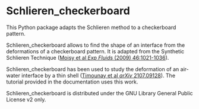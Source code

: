 # Schlieren_checkerboard

This Python package adapts the Schlieren method to a checkerboard pattern.

Schlieren_checkerboard allows to find the shape of an interface from the
deformations of a checkerboard pattern. It is adapted from the Synthetic 
Schlieren Technique ([Moisy et al *Exp Fluids* (2009) 46:1021-1036](https://doi.org/10.1007/s00348-008-0608-z)).

Schlieren_checkerboard has been used to study the deformation of an air-water 
interface by a thin shell ([Timounay et al *arXiv* 2107.09128](https://arxiv.org/abs/2107.09128)). The tutorial provided in the documentation uses this work.

Schlieren_checkerboard is distributed under the GNU Library General Public
License v2 only.

